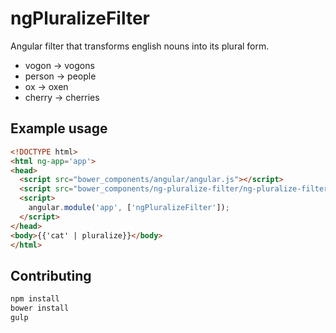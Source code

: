 # ngPluralizeFilter
Angular filter that transforms english nouns into its plural form.
* vogon -> vogons
* person -> people
* ox -> oxen
* cherry -> cherries


## Example usage
```html
<!DOCTYPE html>
<html ng-app='app'>
<head>
  <script src="bower_components/angular/angular.js"></script>
  <script src="bower_components/ng-pluralize-filter/ng-pluralize-filter.js"></script>
  <script>
    angular.module('app', ['ngPluralizeFilter']);
  </script>
</head>
<body>{{'cat' | pluralize}}</body>
</html>
```

## Contributing
```bash
npm install
bower install
gulp
```
